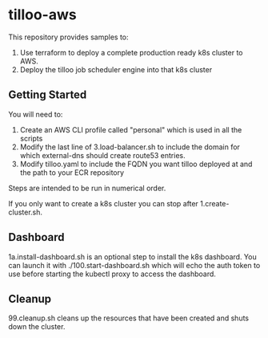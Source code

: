# tilloo-aws

This repository provides samples to:

1. Use terraform to deploy a complete production ready k8s cluster to AWS.
2. Deploy the tilloo job scheduler engine into that k8s cluster

## Getting Started
You will need to:

1. Create an AWS CLI profile called "personal" which is used in all the scripts
2. Modify the last line of 3.load-balancer.sh to include the domain for which external-dns should create route53 entries.
3. Modify tilloo.yaml to include the FQDN you want tilloo deployed at and the path to your ECR repository


Steps are intended to be run in numerical order.

If you only want to create a k8s cluster you can stop after 1.create-cluster.sh.

## Dashboard
1a.install-dashboard.sh is an optional step to install the k8s dashboard.  You can launch it with ./100.start-dashboard.sh which will echo the auth token to use before starting the kubectl proxy to access the dashboard.

## Cleanup
99.cleanup.sh cleans up the resources that have been created and shuts down the cluster.
